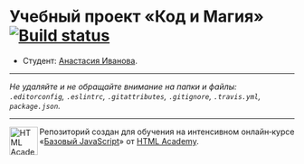 # Учебный проект «Код и Магия» [![Build status][travis-image]][travis-url]

* Студент: [Анастасия Иванова](https://up.htmlacademy.ru/javascript/11/user/315443).

---

_Не удаляйте и не обращайте внимание на папки и файлы:_<br>
_`.editorconfig`, `.eslintrc`, `.gitattributes`, `.gitignore`, `.travis.yml`, `package.json`._

---

<a href="https://htmlacademy.ru/intensive/javascript"><img align="left" width="50" height="50" title="HTML Academy" src="https://up.htmlacademy.ru/static/img/intensive/javascript/logo-for-github.svg"></a>

Репозиторий создан для обучения на интенсивном онлайн‑курсе «[Базовый JavaScript](https://htmlacademy.ru/intensive/javascript)» от [HTML Academy](https://htmlacademy.ru).

[travis-image]: https://travis-ci.org/htmlacademy-javascript/315443-code-and-magick.svg?branch=master
[travis-url]: https://travis-ci.org/htmlacademy-javascript/315443-code-and-magick
